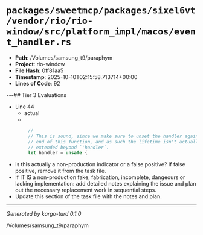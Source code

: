 # `packages/sweetmcp/packages/sixel6vt/vendor/rio/rio-window/src/platform_impl/macos/event_handler.rs`

- **Path**: /Volumes/samsung_t9/paraphym
- **Project**: rio-window
- **File Hash**: 0ff81aa5  
- **Timestamp**: 2025-10-10T02:15:58.713714+00:00  
- **Lines of Code**: 92

---## Tier 3 Evaluations


- Line 44
  - actual
  - 

```rust
        //
        // This is sound, since we make sure to unset the handler again at the
        // end of this function, and as such the lifetime isn't actually
        // extended beyond `'handler`.
        let handler = unsafe {
```

- is this actually a non-production indicator or a false positive? If false positive, remove it from the task file.
- If IT IS a non-production fake, fabrication, incomplete, dangeours or lacking implementation: add detailed notes explaining the issue and plan out the necessary replacement work in sequential steps. 
- Update this section of the task file with the notes and plan.

---

*Generated by kargo-turd 0.1.0*

/Volumes/samsung_t9/paraphym